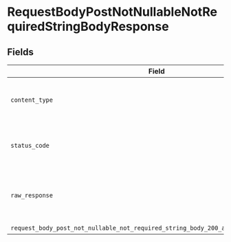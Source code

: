 # RequestBodyPostNotNullableNotRequiredStringBodyResponse


## Fields

| Field                                                                                                                                                                                      | Type                                                                                                                                                                                       | Required                                                                                                                                                                                   | Description                                                                                                                                                                                |
| ------------------------------------------------------------------------------------------------------------------------------------------------------------------------------------------ | ------------------------------------------------------------------------------------------------------------------------------------------------------------------------------------------ | ------------------------------------------------------------------------------------------------------------------------------------------------------------------------------------------ | ------------------------------------------------------------------------------------------------------------------------------------------------------------------------------------------ |
| `content_type`                                                                                                                                                                             | *Optional[str]*                                                                                                                                                                            | :heavy_check_mark:                                                                                                                                                                         | HTTP response content type for this operation                                                                                                                                              |
| `status_code`                                                                                                                                                                              | *Optional[int]*                                                                                                                                                                            | :heavy_check_mark:                                                                                                                                                                         | HTTP response status code for this operation                                                                                                                                               |
| `raw_response`                                                                                                                                                                             | [requests.Response](https://requests.readthedocs.io/en/latest/api/#requests.Response)                                                                                                      | :heavy_minus_sign:                                                                                                                                                                         | Raw HTTP response; suitable for custom response parsing                                                                                                                                    |
| `request_body_post_not_nullable_not_required_string_body_200_application_json_object`                                                                                                      | [Optional[operations.RequestBodyPostNotNullableNotRequiredStringBody200ApplicationJSON]](undefined/models/operations/requestbodypostnotnullablenotrequiredstringbody200applicationjson.md) | :heavy_minus_sign:                                                                                                                                                                         | OK                                                                                                                                                                                         |